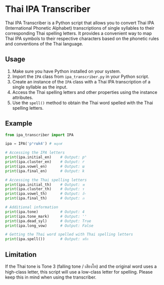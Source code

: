 # Thai IPA Transcriber

Thai IPA Transcriber is a Python script that allows you to convert Thai IPA (International Phonetic Alphabet) transcriptions of single syllables to their corresponding Thai spelling letters. It provides a convenient way to map Thai IPA symbols to their respective characters based on the phonetic rules and conventions of the Thai language.

## Usage

1. Make sure you have Python installed on your system.
2. Import the `IPA` class from `ipa_transcriber.py` in your Python script.
3. Create an instance of the `IPA` class with a Thai IPA transcription of a single syllable as the input.
4. Access the Thai spelling letters and other properties using the instance attributes.
5. Use the `spell()` method to obtain the Thai word spelled with the Thai spelling letters.

## Example

```python
from ipa_transcriber import IPA

ipa = IPA('pʰrɯk4') # พฤกษ์

# Accessing the IPA letters
print(ipa.initial_en)    # Output: pʰ
print(ipa.cluster_en)    # Output: r
print(ipa.vowel_en)      # Output: ɯ
print(ipa.final_en)      # Output: k

# Accessing the Thai spelling letters
print(ipa.initial_th)    # Output: พ
print(ipa.cluster_th)    # Output: ร
print(ipa.vowel_th)      # Output: อึ-
print(ipa.final_th)      # Output: ก

# Additional information
print(ipa.tone)          # Output: 4
print(ipa.tone_mark)     # Output: ''
print(ipa.dead_syl)      # Output: True
print(ipa.long_vow)      # Output: False

# Getting the Thai word spelled with Thai spelling letters
print(ipa.spell())       # Output: พรึก
```
## Limitation

If the Thai tone is Tone 3 (falling tone / เสียงโท) and the original word uses a high-class letter, this script will use a low-class letter for spelling. Please keep this in mind when using the transcriber.
